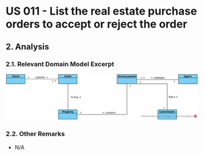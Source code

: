 # US 011 - List the real estate purchase orders to accept or reject the order

## 2. Analysis

### 2.1. Relevant Domain Model Excerpt 

![Domain Model](svg/US11_MD.svg)

### 2.2. Other Remarks

* N/A